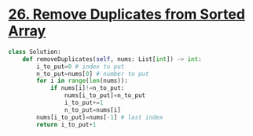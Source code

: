 # [26. Remove Duplicates from Sorted Array](https://leetcode.com/problems/remove-duplicates-from-sorted-array/)
~~~Python
class Solution:
    def removeDuplicates(self, nums: List[int]) -> int:
        i_to_put=0 # index to put
        n_to_put=nums[0] # number to put
        for i in range(len(nums)):
            if nums[i]!=n_to_put:
                nums[i_to_put]=n_to_put
                i_to_put+=1
                n_to_put=nums[i]
        nums[i_to_put]=nums[-1] # last index
        return i_to_put+1
~~~
